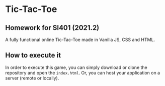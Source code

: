 # Tic-Tac-Toe

## Homework for SI401 (2021.2)

A fully functional online Tic-Tac-Toe made in Vanilla JS, CSS and HTML.

## How to execute it
In order to execute this game, you can simply download or clone the repository and open the `index.html`. Or, you can host your application on a server (remote or locally).
